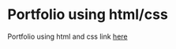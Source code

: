 # Portfolio using html/css
 Portfolio using html and css link [here](http://127.0.0.1:5500/index.html)
